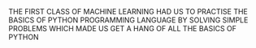 THE FIRST CLASS OF MACHINE LEARNING HAD US TO PRACTISE THE BASICS OF PYTHON PROGRAMMING LANGUAGE BY SOLVING SIMPLE PROBLEMS WHICH MADE US GET A HANG OF ALL THE BASICS OF PYTHON
